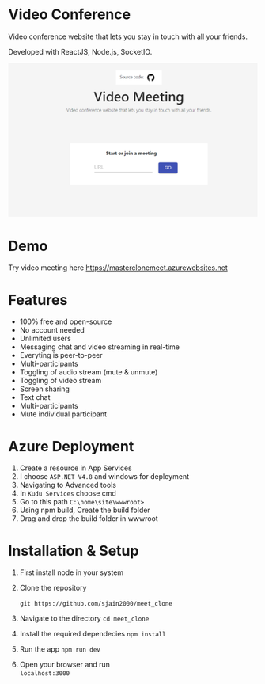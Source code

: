 # Video Conference

Video conference website that lets you stay in touch with all your friends.

Developed with ReactJS, Node.js, SocketIO.

![Demo Image](https://github.com/sjain2000/meet_clone/blob/master/website_image.png)


# Demo
Try video meeting here https://masterclonemeet.azurewebsites.net

# Features
- 100% free and open-source
- No account needed
- Unlimited users
- Messaging chat and video streaming in real-time
- Everyting is peer-to-peer
- Multi-participants
- Toggling of audio stream (mute & unmute)
- Toggling of video stream
- Screen sharing
- Text chat
- Multi-participants
- Mute individual participant

# Azure Deployment

1. Create a resource in App Services
2. I choose ```ASP.NET V4.8``` and windows for deployment
3. Navigating to Advanced tools 
4. In ```Kudu Services``` choose cmd
5. Go to this path ```C:\home\site\wwwroot>``` 
6. Using npm build, Create the build folder
7. Drag and drop the build folder in wwwroot



# Installation & Setup

1. First install node in your system
2. Clone the repository 

    ```git https://github.com/sjain2000/meet_clone```

3. Navigate to the directory
    ```cd meet_clone```

4. Install the required dependecies
    ```npm install```

5. Run the app
    ```npm run dev```
6. Open your browser and run                
    ```localhost:3000```
